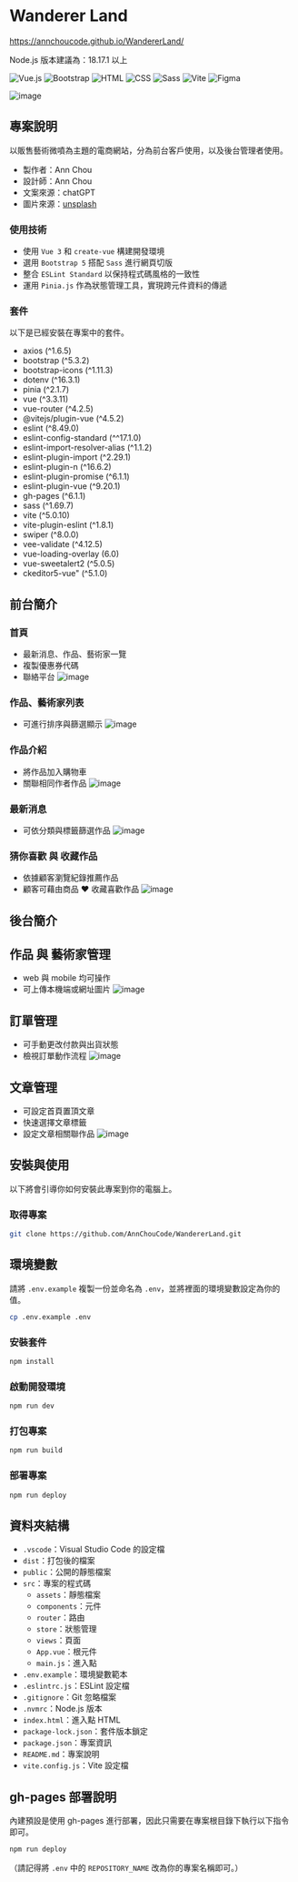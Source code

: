 # Wanderer Land
https://annchoucode.github.io/WandererLand/

Node.js 版本建議為：18.17.1 以上

![Vue.js](https://img.shields.io/badge/vuejs-%2335495e.svg?style=for-the-badge&logo=vuedotjs&logoColor=%234FC08D)
![Bootstrap](https://camo.githubusercontent.com/c402bd25609922ab7160b91524aeb125a2e664070816aeb6dd66af9c41f70087/68747470733a2f2f696d672e736869656c64732e696f2f62616467652f426f6f7473747261702d3536334437433f7374796c653d666f722d7468652d6261646765266c6f676f3d626f6f747374726170266c6f676f436f6c6f723d7768697465)
![HTML](https://camo.githubusercontent.com/bfe6a48836e87b13a16f1f56f88fee428475c2ac29247992ec9b8bcc7154f881/68747470733a2f2f696d672e736869656c64732e696f2f62616467652f48544d4c352d4533344632363f7374796c653d666f722d7468652d6261646765266c6f676f3d68746d6c35266c6f676f436f6c6f723d7768697465)
![CSS](https://camo.githubusercontent.com/472c222e8f240a48ae51cd9b082a1b857be809dcd851a25150890c2da50c13a5/68747470733a2f2f696d672e736869656c64732e696f2f62616467652f435353332d3135373242363f7374796c653d666f722d7468652d6261646765266c6f676f3d63737333266c6f676f436f6c6f723d7768697465)
![Sass](https://camo.githubusercontent.com/8c5a9aede3fb0c0e98333e405a1207ef7b2e25ee97aa2a1113534e84bafc7463/68747470733a2f2f696d672e736869656c64732e696f2f62616467652f536173732d4343363639393f7374796c653d666f722d7468652d6261646765266c6f676f3d73617373266c6f676f436f6c6f723d7768697465)
![Vite](https://camo.githubusercontent.com/285fdadfaf59ede5da219ccf9f8278322e8f85cfa48f5ba33df53ce2f0c72098/68747470733a2f2f696d672e736869656c64732e696f2f62616467652f566974652d4237334246453f7374796c653d666f722d7468652d6261646765266c6f676f3d76697465266c6f676f436f6c6f723d464644363245)
![Figma](https://img.shields.io/badge/Figma-F24E1E?style=for-the-badge&logo=figma&logoColor=white)

![image](https://github.com/AnnChouCode/image-stock/blob/main/WandererLand/cover.jpg?raw=true)

## 專案說明
以販售藝術微噴為主題的電商網站，分為前台客戶使用，以及後台管理者使用。
- 製作者：Ann Chou
- 設計師：Ann Chou
- 文案來源：chatGPT
- 圖片來源：[unsplash](https://unsplash.com/)

  
### 使用技術
- 使用 `Vue 3` 和 `create-vue` 構建開發環境
- 選用 `Bootstrap 5` 搭配 `Sass` 進行網頁切版
- 整合 `ESLint Standard` 以保持程式碼風格的一致性
- 運用 `Pinia.js` 作為狀態管理工具，實現跨元件資料的傳遞

### 套件

以下是已經安裝在專案中的套件。

- axios (^1.6.5)
- bootstrap (^5.3.2)
- bootstrap-icons (^1.11.3)
- dotenv (^16.3.1)
- pinia (^2.1.7)
- vue (^3.3.11)
- vue-router (^4.2.5)
- @vitejs/plugin-vue (^4.5.2)
- eslint (^8.49.0)
- eslint-config-standard (^^17.1.0)
- eslint-import-resolver-alias (^1.1.2)
- eslint-plugin-import (^2.29.1)
- eslint-plugin-n (^16.6.2)
- eslint-plugin-promise (^6.1.1)
- eslint-plugin-vue (^9.20.1)
- gh-pages (^6.1.1)
- sass (^1.69.7)
- vite (^5.0.10)
- vite-plugin-eslint (^1.8.1)
- swiper (^8.0.0)
- vee-validate (^4.12.5)
- vue-loading-overlay (6.0)
- vue-sweetalert2 (^5.0.5)
- ckeditor5-vue" (^5.1.0)
  
## 前台簡介

### 首頁
- 最新消息、作品、藝術家一覽
- 複製優惠券代碼
- 聯絡平台
![image](https://github.com/AnnChouCode/image-stock/blob/main/WandererLand/hompage.jpg?raw=true)

### 作品、藝術家列表
- 可進行排序與篩選顯示
![image](https://github.com/AnnChouCode/image-stock/blob/main/WandererLand/productList.jpg?raw=true)

### 作品介紹
- 將作品加入購物車
- 關聯相同作者作品
![image](https://github.com/AnnChouCode/image-stock/blob/main/WandererLand/productinfo.jpg?raw=true)

### 最新消息
- 可依分類與標籤篩選作品
![image](https://github.com/AnnChouCode/image-stock/blob/main/WandererLand/articles.jpg?raw=true)

### 猜你喜歡 與 收藏作品
- 依據顧客瀏覽紀錄推薦作品
- 顧客可藉由商品 ♥️ 收藏喜歡作品
![image](https://github.com/AnnChouCode/image-stock/blob/main/WandererLand/recentlyview.jpg?raw=true)
  
## 後台簡介

## 作品 與 藝術家管理
- web 與 mobile 均可操作
- 可上傳本機端或網址圖片
![image](https://github.com/AnnChouCode/image-stock/blob/main/WandererLand/adminproduct.jpg?raw=true)

## 訂單管理
- 可手動更改付款與出貨狀態
- 檢視訂單動作流程
![image](https://github.com/AnnChouCode/image-stock/blob/main/WandererLand/adminorder.jpg?raw=true)

## 文章管理
- 可設定首頁置頂文章
- 快速選擇文章標籤
- 設定文章相關聯作品
![image](https://github.com/AnnChouCode/image-stock/blob/main/WandererLand/adminarticle.jpg?raw=true)

  
## 安裝與使用

以下將會引導你如何安裝此專案到你的電腦上。

### 取得專案

```bash
git clone https://github.com/AnnChouCode/WandererLand.git
```

## 環境變數

請將 `.env.example` 複製一份並命名為 `.env`，並將裡面的環境變數設定為你的值。

```bash
cp .env.example .env
```

### 安裝套件

```bash
npm install
```

### 啟動開發環境

```bash
npm run dev
```

### 打包專案

```bash
npm run build
```

### 部署專案

```bash
npm run deploy
```

## 資料夾結構

- `.vscode`：Visual Studio Code 的設定檔
- `dist`：打包後的檔案
- `public`：公開的靜態檔案
- `src`：專案的程式碼
  - `assets`：靜態檔案
  - `components`：元件
  - `router`：路由
  - `store`：狀態管理
  - `views`：頁面
  - `App.vue`：根元件
  - `main.js`：進入點
- `.env.example`：環境變數範本
- `.eslintrc.js`：ESLint 設定檔
- `.gitignore`：Git 忽略檔案
- `.nvmrc`：Node.js 版本
- `index.html`：進入點 HTML
- `package-lock.json`：套件版本鎖定
- `package.json`：專案資訊
- `README.md`：專案說明
- `vite.config.js`：Vite 設定檔

## gh-pages 部署說明

內建預設是使用 gh-pages 進行部署，因此只需要在專案根目錄下執行以下指令即可。

```bash
npm run deploy
```

（請記得將 `.env` 中的 `REPOSITORY_NAME` 改為你的專案名稱即可。）
